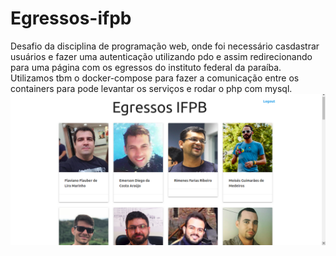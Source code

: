 # Egressos-ifpb

Desafio da disciplina de programação web, onde foi necessário casdastrar usuários e fazer uma autenticação utilizando pdo e assim redirecionando para uma página com os egressos do instituto federal da paraíba. Utilizamos tbm o docker-compose para fazer a comunicação entre os containers para pode levantar os serviços e rodar o php com mysql.
![alt text](https://github.com/lucascvasconcelos/Egressos-ifpb/blob/master/print.png?raw=true)
